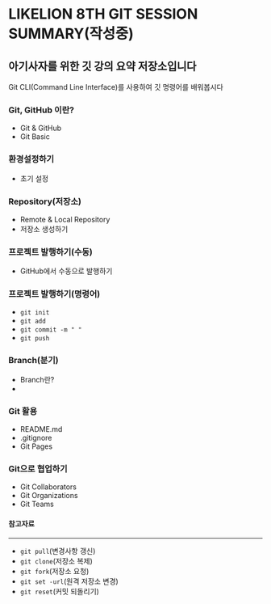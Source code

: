 # LIKELION 8TH GIT SESSION SUMMARY(작성중)

## 아기사자를 위한 깃 강의 요약 저장소입니다

Git CLI(Command Line Interface)를 사용하여 깃 명령어를 배워봅시다

### Git, GitHub 이란?

- Git & GitHub
- Git Basic

### 환경설정하기

- 초기 설정

### Repository(저장소)

- Remote & Local Repository
- 저장소 생성하기

### 프로젝트 발행하기(수동)

- GitHub에서 수동으로 발행하기

### 프로젝트 발행하기(명령어)

- `git init`
- `git add`
- `git commit -m " "`
- `git push`

### Branch(분기)

- Branch란?
- 

### Git 활용 

- README.md
- .gitignore
- Git Pages

### Git으로 협업하기 

- Git Collaborators
- Git Organizations
- Git Teams

#### 참고자료
> 
---------------------------

- `git pull`(변경사항 갱신)
- `git clone`(저장소 복제)
- `git fork`(저장소 요청)
- `git set -url`(원격 저장소 변경)
- `git reset`(커밋 되돌리기)
